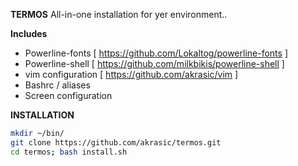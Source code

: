 **TERMOS**
All-in-one installation for yer environment..

**Includes**
- Powerline-fonts [ https://github.com/Lokaltog/powerline-fonts ]
- Powerline-shell [ https://github.com/milkbikis/powerline-shell ]
- vim configuration [ https://github.com/akrasic/vim ]
- Bashrc / aliases
- Screen configuration


**INSTALLATION**

```bash
mkdir ~/bin/
git clone https://github.com/akrasic/termos.git
cd termos; bash install.sh
```
